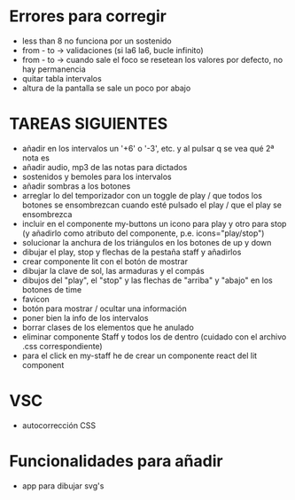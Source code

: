 # Errores para corregir

- less than 8 no funciona por un sostenido
- from - to -> validaciones (si la6 la6, bucle infinito)
- from - to -> cuando sale el foco se resetean los valores por defecto, no hay permanencia
- quitar tabla intervalos
- altura de la pantalla se sale un poco por abajo


# TAREAS SIGUIENTES
- añadir en los intervalos un '+6' o '-3', etc. y al pulsar q se vea qué 2ª nota es
- añadir audio, mp3 de las notas para dictados
- sostenidos y bemoles para los intervalos
- añadir sombras a los botones
- arreglar lo del temporizador con un toggle de play / que todos los botones se ensombrezcan cuando esté pulsado el play / que el play se ensombrezca
- incluir en el componente my-buttons un icono para play y otro para stop (y añadirlo como atributo del componente, p.e. icons="play/stop")
- solucionar la anchura de los triángulos en los botones de up y down
- dibujar el play, stop y flechas de la pestaña staff y añadirlos
- crear componente lit con el botón de mostrar
- dibujar la clave de sol, las armaduras y el compás
- dibujos del "play", el "stop" y las flechas de "arriba" y "abajo" en los botones de time
- favicon
- botón para mostrar / ocultar una información
- poner bien la info de los intervalos
- borrar clases de los elementos que he anulado
- eliminar componente Staff y todos los de dentro (cuidado con el archivo .css correspondiente)
- para el click en my-staff he de crear un componente react del lit component


# VSC
- autocorrección CSS
 

# Funcionalidades para añadir
- app para dibujar svg's